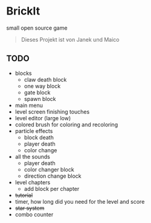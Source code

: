 # BrickIt
small open source game

> Dieses Projekt ist von
> Janek und Maico


## TODO
- blocks
	- claw death block
	- one way block
	- gate block
	- spawn block
- main menu
- level screen finishing touches
- level editor (large low)
- colored brush for coloring and recoloring
- particle effects
	- block death
	- player death
	- color change
- all the sounds
	- player death
	- color changer block
	- direction change block
- level chapters
	- add block per chapter
- ~~tutorial~~
- timer, how long did you need for the level and score
- ~~star system~~
- combo counter